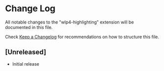 # Change Log

All notable changes to the "wlp4-highlighting" extension will be documented in this file.

Check [Keep a Changelog](http://keepachangelog.com/) for recommendations on how to structure this file.

## [Unreleased]

- Initial release